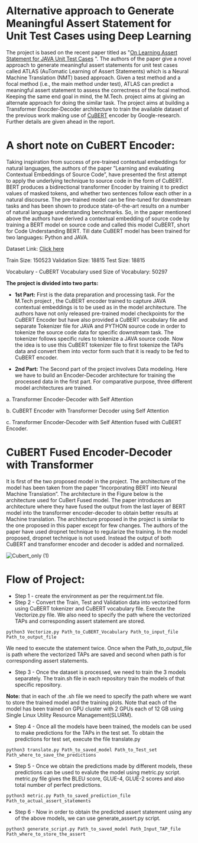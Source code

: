 # Alternative approach to Generate Meaningful Assert Statement for Unit Test Cases using Deep Learning

The project is based on the recent paper titled as "[On Learning Assert Statement for JAVA Unit Test Cases](https://arxiv.org/pdf/2002.05800.pdf) ". The authors of the paper give a novel approach to generate meaningful assert statements for unit test cases called ATLAS (AuTomatic Learning of Assert Statements) which is a Neural Machine Translation (NMT) based approach. Given a test method and a focal method (i.e., the main method under test), ATLAS can predict a meaningful assert statement to assess the correctness of the focal method. Keeping the same end goal in mind, the M.Tech. project aims at giving an alternate approach for doing the similar task. The project aims at building a Transformer Enocder-Decoder architecture to train the available dataset of the previous work making use of [CuBERT](https://arxiv.org/pdf/2001.00059.pdf) encoder by Google-research. Further details are given ahead in the report.

# A short note on CuBERT Encoder: 
Taking inspiration from success of pre-trained contextual embeddings for natural languages, the authors of the paper ”Learning and evaluating Contextual Embeddings of Source Code”, have presented the first attempt to apply the underlying technique to source code in the form of CuBERT. BERT produces a bidirectional transformer Encoder by training it to predict values of masked tokens, and whether two sentences follow each other in a natural discourse. The pre-trained model can be fine-tuned for downstream tasks and has been shown to produce state-of-the-art results on a number of natural language understanding benchmarks. So, in the paper mentioned above the authors have derived a contextual embedding of
source code by training a BERT model on source code and called this model CuBERT, short for Code Understanding BERT. Till date CuBERT model has been trained for two languages: Python and JAVA.

Dataset Link: [Click here](https://gitlab.com/cawatson/atlas---deep-learning-assert-statements/-/tree/master/Datasets/Raw_Dataset)

Train Size: 150523
Validation Size: 18815
Test Size: 18815

Vocabulary - CuBERT Vocabulary used
Size of Vocabulary: 50297

**The project is divided into two parts:**

 - **1st Part:**  First is the data preparation and processing task.
For the M.Tech project , the CuBERT encoder trained to capture JAVA contextual embeddings is to be used as in the model architecture. The authors have not only released pre-trained model checkpoints for the CuBERT Encoder but have also provided a CuBERT vocabulary file and separate Tokenizer file for JAVA and PYTHON source code in order to tokenize the source code data for specific downstream task. The tokenizer follows specific rules to tokenize a JAVA source code. Now the idea is to use this CuBERT tokenizer file to first tokenize the TAPs data and convert them into vector form such that it is ready to be fed to CuBERT encoder.
 
 - **2nd Part:** The Second part of the project involves Data modeling.
Here we have to build an Encoder-Decoder architecture for training the processed data in the first part. For comparative purpose, three different model architectures are trained.

a. Transformer Encoder-Decoder with Self Attention

b. CuBERT Encoder with Transformer Decoder using
Self Attention

c. Transformer Encoder-Decoder with Self Attention
fused with CuBERT Encoder.

# CuBERT Fused Encoder-Decoder with Transformer
It is first of the two proposed model in the project. The architecture of the model has been taken from the paper “Incorporating BERT into Neural Machine Translation”. The architecture in the Figure below is the architecture used for CuBert Fused model. The paper introduces an architecture where they have fused the output from the last layer of BERT model into the transformer encoder-decoder to obtain better results at Machine translation. The architecture proposed in the project is similar to the one proposed in this paper except for few changes. The authors of the paper have used dropnet technique to regularize the training. In the model proposed, dropnet technique is not used. Instead the output of both CuBERT and transformer encoder and decoder is added and normalized.

![Cubert_only (1)](https://user-images.githubusercontent.com/58558221/120112310-e9649080-c192-11eb-9bfb-c4756c73db54.png)



# Flow of Project:

 - Step 1 - create the environment as per the requirment.txt file.
 - Step 2 - Convert the Train, Test and Validation data into vectorized form using CuBERT tokenizer and CuBERT vocabulary file. Execute the Vectorize.py file. We also need to specify the path where the vectorized TAPs and corresponding assert statement are stored.
```
python3 Vectorize.py Path_to_CuBERT_Vocabulary Path_to_input_file Path_to_output_file
 ```
 We need to execute the statement twice. Once when the Path_to_output_file is path where the vectorized TAPs are saved and second when path is for corresponding assert statements. 
 
 - Step 3 - Once the dataset is processed, we need to train the 3 models separately. The train.sh file in each repository train the models of  that specific repository.

**Note:** that in each of the .sh file we need to specify the path where we want to store the trained model and the training plots. Note that each of the model has been trained on GPU cluster with 2 GPUs each of 12 GB using Single Linux Utility Resource Management(SLURM).

 - Step 4 - Once all the models have been trained, the models can be used to make predictions for the TAPs in the test set. To obtain the predictions for test set, execute the file translate.py 
 ```
 python3 translate.py Path_to_saved_model Path_to_Test_set Path_where_to_save_the_predictions
 ```

 - Step 5 - Once we obtain the predictions made by different models, these predictions can be used to evalute the model using metric.py script. metric.py file gives the BLEU score, GLUE-4, GLUE-2 scores and also total number of perfect predictions. 
 ```
python3 metric.py Path_to_saved_prediction_file Path_to_actual_assert_statements
 ```

 - Step 6 - Now in order to obtain the predicted assert statement using any of the above models, we can use generate_assert.py script.
```
python3 generate_script.py Path_to_saved_model Path_Input_TAP_file Path_where_to_store_the_assert
```

